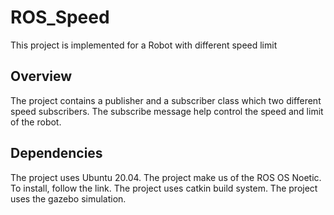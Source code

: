 # ROS_Speed
This project is implemented for a Robot with different speed limit

## Overview
The project contains a publisher and a subscriber class which two different speed subscribers. The subscribe message help control the speed and limit of the robot.

## Dependencies
The project uses Ubuntu 20.04.
The project make us of the ROS OS Noetic. To install, follow the link.
The project uses catkin build system.
The project uses the gazebo simulation.
